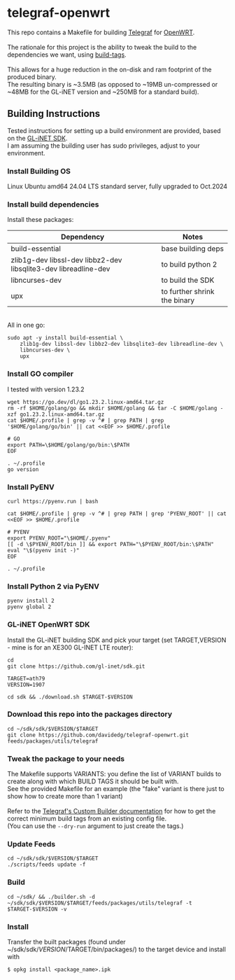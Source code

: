 # telegraf-openwrt
This repo contains a Makefile for building [Telegraf](https://github.com/influxdata/telegraf
) for [OpenWRT](https://openwrt.org/).
\
\
The rationale for this project is the ability to tweak the build to the dependencies we want, using [build-tags](https://github.com/influxdata/telegraf/blob/master/docs/CUSTOMIZATION.md#via-go-build).
\
\
This allows for a huge reduction in the on-disk and ram footprint of the produced binary.
\
The resulting binary is ~3.5MB (as opposed to ~19MB un-compressed or ~48MB for the GL-iNET version and ~250MB for a standard build).

## Building Instructions
Tested instructions for setting up a build environment are provided, based on the [GL-iNET SDK](https://github.com/gl-inet/sdk).
\
I am assuming the building user has sudo privileges, adjust to your environment.

### Install Building OS
Linux Ubuntu amd64 24.04 LTS standard server, fully upgraded to Oct.2024

### Install build dependencies
Install these packages:

| Dependency | Notes |
| ---------- | ----- |
| build-essential | base building deps |
| zlib1g-dev libssl-dev libbz2-dev libsqlite3-dev libreadline-dev | to build python 2 |
| libncurses-dev | to build the SDK |
| upx | to further shrink the binary |

\
All in one go:

	sudo apt -y install build-essential \
		zlib1g-dev libssl-dev libbz2-dev libsqlite3-dev libreadline-dev \
		libncurses-dev \
		upx

### Install GO compiler

I tested with version 1.23.2

	wget https://go.dev/dl/go1.23.2.linux-amd64.tar.gz
	rm -rf $HOME/golang/go && mkdir $HOME/golang && tar -C $HOME/golang -xzf go1.23.2.linux-amd64.tar.gz
	cat $HOME/.profile | grep -v ^# | grep PATH | grep '$HOME/golang/go/bin' || cat <<EOF >> $HOME/.profile

	# GO
	export PATH=\$HOME/golang/go/bin:\$PATH
	EOF

	. ~/.profile
	go version


### Install PyENV
	curl https://pyenv.run | bash

	cat $HOME/.profile | grep -v ^# | grep PATH | grep 'PYENV_ROOT' || cat <<EOF >> $HOME/.profile

	# PYENV
	export PYENV_ROOT="\$HOME/.pyenv"
	[[ -d \$PYENV_ROOT/bin ]] && export PATH="\$PYENV_ROOT/bin:\$PATH"
	eval "\$(pyenv init -)"
	EOF

	. ~/.profile

### Install Python 2 via PyENV

	pyenv install 2
	pyenv global 2


### GL-iNET OpenWRT SDK

Install the GL-iNET building SDK and pick your target (set TARGET,VERSION - mine is for an XE300 GL-INET LTE router):
  
    cd
    git clone https://github.com/gl-inet/sdk.git
        
    TARGET=ath79
    VERSION=1907
    
    cd sdk && ./download.sh $TARGET-$VERSION

### Download this repo into the packages directory

    cd ~/sdk/sdk/$VERSION/$TARGET
    git clone https://github.com/davidedg/telegraf-openwrt.git feeds/packages/utils/telegraf

### Tweak the package to your needs

The Makefile supports VARIANTS: you define the list of VARIANT builds to create along with which BUILD TAGS it should be built with.
\
See the provided Makefile for an example (the "fake" variant is there just to show how to create more than 1 variant)
\
\
Refer to the [Telegraf's Custom Builder documentation](https://github.com/influxdata/telegraf/tree/master/tools/custom_builder) for how to get the correct minimum build tags from an existing config file.
\
(You can use the `--dry-run` argument to just create the tags.)

### Update Feeds

    cd ~/sdk/sdk/$VERSION/$TARGET
    ./scripts/feeds update -f

### Build

    cd ~/sdk/ && ./builder.sh -d ~/sdk/sdk/$VERSION/$TARGET/feeds/packages/utils/telegraf -t $TARGET-$VERSION -v

### Install

Transfer the built packages (found under ~/sdk/sdk/$VERSION/$TARGET/bin/packages/) to the target device and install with

    $ opkg install <package_name>.ipk
